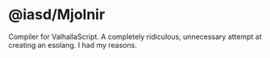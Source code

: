 <!-- @format -->

# @iasd/Mjolnir

Compiler for ValhallaScript. A completely ridiculous, unnecessary attempt at creating an esolang. I had my reasons.
